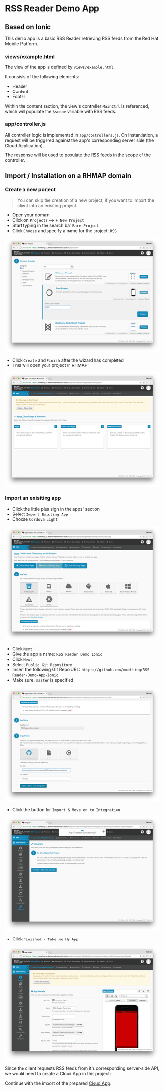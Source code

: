 # RSS Reader Demo App
## Based on Ionic
This demo app is a basic RSS Reader retrieving RSS feeds from the Red Hat Mobile Platform.

### views/example.html
The view of the app is defined by `views/example.html`.

It consists of the following elements:
- Header
- Content
- Footer

Within the content section, the view's controller `MainCtrl` is referenced, which will populate the `$scope` variable with RSS feeds.

### app/controller.js
All controller logic is implemented in `app/controllers.js`. On instantiation, a request will be triggered against the app's corresponding 
server side (the Cloud Application). 

The response will be used to populate the RSS feeds in the scope of the controller. 

## Import / Installation on a RHMAP domain

### Create a new porject

> You can skip the creation of a new project, if you want to import the client into an exisiting project.

- Open your domain
- Click on `Projects` --> `+ New Project`
- Start typing in the search bar `Bare Project`
- Click `Choose` and specify a name for the project: `RSS`

![alt text](./pictures/create_bare_project.png "Create a Bare Proejct")

- Click `Create` and `Finish` after the wizard has completed
- This will open your project in RHMAP:

![alt text](./pictures/bare_project.png "Newly created Bare Proejct")

### Import an exisiting app

- Click the little plus sign in the apps' section
- Select `Import Existing App`
- Choose `Cordova Light`

![alt text](./pictures/cordova_light.png "Corodova Light")

- Click `Next`
- Give the app a name: `RSS Reader Demo Ionic`
- Click `Next`
- Select `Public Git Repository`
- Insert the following Git Repo URL: `https://github.com/mmetting/RSS-Reader-Demo-App-Ionic`
- Make sure, `master` is specified

![alt text](./pictures/ionic_import_from_github.png "Import an exisiting Ionic app from GitHub")

- Click the button for `Import & Move on to Integration`

![alt text](./pictures/finished.png "Done")

- Click `Finished - Take me My App`

![alt text](./pictures/create_cloud_app.png "Let's create corresponding Cloud App")

Since the client requests RSS feeds from it's corresponding server-side API, we would need to create a Cloud App in this project:

Continue with the import of the prepared [Cloud App](https://github.com/mmetting/RHMAP-RSS-Reader-Demo-Cloud-App).